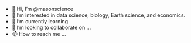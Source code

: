- 👋 Hi, I’m @masonscience
- 👀 I’m interested in data science, biology, Earth science, and economics.
- 🌱 I’m currently learning 
- 💞️ I’m looking to collaborate on ...
- 📫 How to reach me ...

<!---
masonscience/masonscience is a ✨ special ✨ repository because its `README.md` (this file) appears on your GitHub profile.
You can click the Preview link to take a look at your changes.
--->

